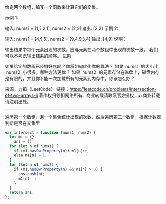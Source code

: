 给定两个数组，编写一个函数来计算它们的交集。

示例 1:

输入: nums1 = [1,2,2,1], nums2 = [2,2]
输出: [2,2]
示例 2:

输入: nums1 = [4,9,5], nums2 = [9,4,9,8,4]
输出: [4,9]
说明：

输出结果中每个元素出现的次数，应与元素在两个数组中出现的次数一致。
我们可以不考虑输出结果的顺序。
进阶:

如果给定的数组已经排好序呢？你将如何优化你的算法？
如果  nums1  的大小比  nums2  小很多，哪种方法更优？
如果  nums2  的元素存储在磁盘上，磁盘内存是有限的，并且你不能一次加载所有的元素到内存中，你该怎么办？

来源：力扣（LeetCode）
链接：https://leetcode.cn/problems/intersection-of-two-arrays-ii
著作权归领扣网络所有。商业转载请联系官方授权，非商业转载请注明出处。

---

遍历第一个数组，用一个集合统计出现的次数，然后遍历第二个数组，根据计数器判断是否在交集里

```javascript
var intersect = function (nums1, nums2) {
  let m1 = {},
    ans = [];
  for (let n of nums1) {
    if (m1.hasOwnProperty(n)) m1[n]++;
    else m1[n] = 1;
  }
  for (let n of nums2) {
    if (m1.hasOwnProperty(n) && m1[n] > 0) {
      ans.push(n);
      m1[n]--;
    }
  }
  return ans;
};
```

